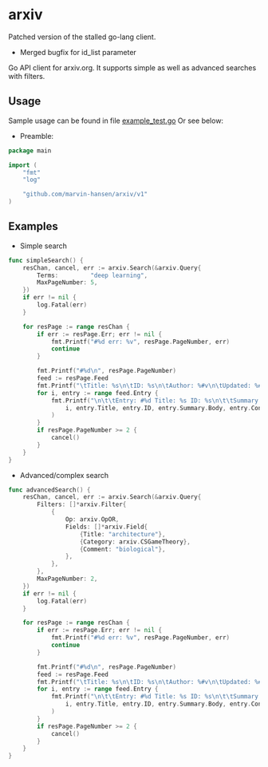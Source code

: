 # arxiv

Patched version of the stalled go-lang client. 
* Merged bugfix for id_list parameter


Go API client for arxiv.org. It supports simple as well as advanced searches with filters.


## Usage
Sample usage can be found in file [example_test.go](./example_test.go)
Or see below:
* Preamble:
```go
package main

import (
    "fmt"
    "log"

    "github.com/marvin-hansen/arxiv/v1"
)
```

## Examples
* Simple search
```go
func simpleSearch() {
	resChan, cancel, err := arxiv.Search(&arxiv.Query{
		Terms:         "deep learning",
		MaxPageNumber: 5,
	})
	if err != nil {
		log.Fatal(err)
	}

	for resPage := range resChan {
		if err := resPage.Err; err != nil {
			fmt.Printf("#%d err: %v", resPage.PageNumber, err)
			continue
		}

		fmt.Printf("#%d\n", resPage.PageNumber)
		feed := resPage.Feed
		fmt.Printf("\tTitle: %s\n\tID: %s\n\tAuthor: %#v\n\tUpdated: %#v\n", feed.Title, feed.ID, feed.Author, feed.Updated)
		for i, entry := range feed.Entry {
			fmt.Printf("\n\t\tEntry: #%d Title: %s ID: %s\n\t\tSummary: %s\n\t\tContent: %#v\n\t\tUpdated: %#v\n\t\tLinks: %#v\n",
				i, entry.Title, entry.ID, entry.Summary.Body, entry.Content, entry.Updated, entry.Link,
			)
		}
		if resPage.PageNumber >= 2 {
			cancel()
		}
	}
}
```

* Advanced/complex search
```go
func advancedSearch() {
	resChan, cancel, err := arxiv.Search(&arxiv.Query{
		Filters: []*arxiv.Filter{
			{
				Op: arxiv.OpOR,
				Fields: []*arxiv.Field{
					{Title: "architecture"},
					{Category: arxiv.CSGameTheory},
					{Comment: "biological"},
				},
			},
		},
		MaxPageNumber: 2,
	})
	if err != nil {
		log.Fatal(err)
	}

	for resPage := range resChan {
		if err := resPage.Err; err != nil {
			fmt.Printf("#%d err: %v", resPage.PageNumber, err)
			continue
		}

		fmt.Printf("#%d\n", resPage.PageNumber)
		feed := resPage.Feed
		fmt.Printf("\tTitle: %s\n\tID: %s\n\tAuthor: %#v\n\tUpdated: %#v\n", feed.Title, feed.ID, feed.Author, feed.Updated)
		for i, entry := range feed.Entry {
			fmt.Printf("\n\t\tEntry: #%d Title: %s ID: %s\n\t\tSummary: %s\n\t\tContent: %#v\n\t\tUpdated: %#v\n\t\tLinks: %#v\n",
				i, entry.Title, entry.ID, entry.Summary.Body, entry.Content, entry.Updated, entry.Link,
			)
		}
		if resPage.PageNumber >= 2 {
			cancel()
		}
	}
}
```
